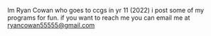 Im Ryan Cowan who goes to ccgs in yr 11 (2022) i post some of my programs for fun. 
if you want to reach me you can email me at ryancowan55555@gmail.com
